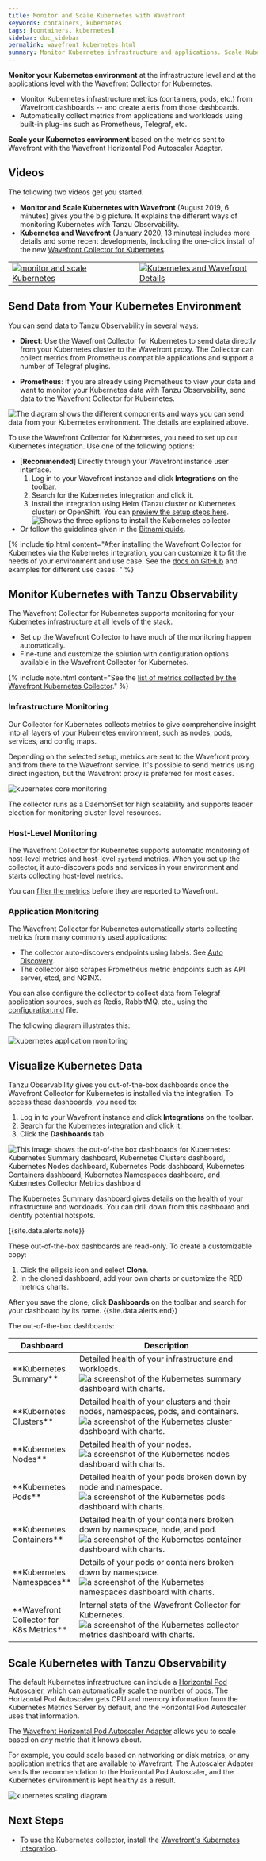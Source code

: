 ```yaml
---
title: Monitor and Scale Kubernetes with Wavefront
keywords: containers, kubernetes
tags: [containers, kubernetes]
sidebar: doc_sidebar
permalink: wavefront_kubernetes.html
summary: Monitor Kubernetes infrastructure and applications. Scale Kubernetes workloads based on metrics in Tanzu Observability by Wavefront.
---
```

**Monitor your Kubernetes environment** at the infrastructure level and at the applications level with the Wavefront Collector for Kubernetes.

* Monitor Kubernetes infrastructure metrics (containers, pods, etc.) from Wavefront dashboards -- and create alerts from those dashboards.
* Automatically collect metrics from applications and workloads using built-in plug-ins such as Prometheus, Telegraf, etc.

**Scale your Kubernetes environment** based on the metrics sent to Wavefront with the Wavefront Horizontal Pod Autoscaler Adapter.


## Videos

The following two videos get you started.
* **Monitor and Scale Kubernetes with Wavefront** (August 2019, 6 minutes) gives you the big picture. It explains the different ways of monitoring Kubernetes with Tanzu Observability.
* **Kubernetes and Wavefront** (January 2020, 13 minutes) includes more details and some recent developments, including the one-click install of the new [Wavefront Collector for Kubernetes](https://github.com/wavefrontHQ/wavefront-collector-for-kubernetes).

<table style="width: 100%;">
<tbody>
<tr><td width="51%"><a href="https://youtu.be/nZnbdNHFNyU"><img src="/images/v_kubernetes_pierre_2.png" alt="monitor and scale Kubernetes"/></a></td>
<td width="49%"><a href="https://youtu.be/jbmUKPSIguQ"><img src="/images/v_kubernetes_lightboard.png" alt="Kubernetes and Wavefront Details"/></a></td>
</tr>
</tbody>
</table>


## Send Data from Your Kubernetes Environment 

You can send data to Tanzu Observability in several ways:
*	**Direct**: Use the Wavefront Collector for Kubernetes to send data directly from your Kubernetes cluster to the Wavefront proxy. The Collector can collect metrics from Prometheus compatible applications and support a number of Telegraf plugins.

*	**Prometheus**: If you are already using Prometheus to view your data and want to monitor your Kubernetes data with Tanzu Observability, send data to the Wavefront Collector for Kubernetes.

![The diagram shows the different components and ways you can send data from your Kubernetes environment. The details are explained above.](images/kubernetes_overview_diagram.png)

To use the Wavefront Collector for Kubernetes, you need to set up our Kubernetes integration. Use one of the following options:
* [**Recommended**] Directly through your Wavefront instance user interface.
  1. Log in to your Wavefront instance and click **Integrations** on the toolbar.
  1. Search for the Kubernetes integration and click it.
  1. Install the integration using Helm (Tanzu cluster or Kubernetes cluster) or OpenShift. You can [preview the setup steps here](kubernetes.html).
    ![Shows the three options to install the Kubernetes collector](images/kubernetes_installing_options.png)
* Or follow the guidelines given in the [Bitnami guide](https://bitnami.com/stack/wavefront/helm).

{% include tip.html content="After installing the Wavefront Collector for Kubernetes via the Kubernetes integration, you can customize it to fit the needs of your environment and use case. See the [docs on GitHub](https://github.com/wavefrontHQ/wavefront-collector-for-kubernetes#configuration) and examples for different use cases. " %}



## Monitor Kubernetes with Tanzu Observability

The Wavefront Collector for Kubernetes supports monitoring for your Kubernetes infrastructure at all levels of the stack. 
* Set up the Wavefront Collector to have much of the monitoring happen automatically. 
* Fine-tune and customize the solution with configuration options available in the Wavefront Collector for Kubernetes.

{% include note.html content="See the [list of metrics collected by the Wavefront Kubernetes Collector](kubernetes.html#metrics)." %}

### Infrastructure Monitoring

Our Collector for Kubernetes collects metrics to give comprehensive insight into all layers of your Kubernetes environment, such as nodes, pods, services, and config maps.

Depending on the selected setup, metrics are sent to the Wavefront proxy and from there to the Wavefront service. It's possible to send metrics using direct ingestion, but the Wavefront proxy is preferred for most cases.

![kubernetes core monitoring](/images/kubernetes_core.png)

The collector runs as a DaemonSet for high scalability and supports leader election for monitoring cluster-level resources.

### Host-Level Monitoring

The Wavefront Collector for Kubernetes supports automatic monitoring of host-level metrics and host-level `systemd` metrics. When you set up the collector, it auto-discovers pods and services  in your environment and starts collecting host-level metrics.

You can [filter the metrics](https://github.com/wavefrontHQ/wavefront-kubernetes-collector/blob/master/docs/filtering.md) before they are reported to Wavefront.

### Application Monitoring

The Wavefront Collector for Kubernetes automatically starts collecting metrics from many commonly used applications: 
* The collector auto-discovers endpoints using labels. See [Auto Discovery](https://github.com/wavefrontHQ/wavefront-collector-for-kubernetes/blob/master/docs/discovery.md#auto-discovery).
* The collector also scrapes Prometheus metric endpoints such as API server, etcd, and NGINX.

You can also configure the collector to collect data from Telegraf application sources, such as Redis, RabbitMQ. etc., using the [configuration.md](https://github.com/wavefrontHQ/wavefront-collector-for-kubernetes/blob/master/docs/configuration.md#telegraf_source) file.

The following diagram illustrates this:

![kubernetes application monitoring](/images/kubernetes_apps.png)

## Visualize Kubernetes Data

Tanzu Observability gives you out-of-the-box dashboards once the Wavefront Collector for Kubernetes is installed via the integration. To access these dashboards, you need to:
1. Log in to your Wavefront instance and click **Integrations** on the toolbar.
1. Search for the Kubernetes integration and click it.
1. Click the **Dashboards** tab.

![This image shows the out-of-the box dashboards for Kubernetes: Kubernetes Summary dashboard, Kubernetes Clusters dashboard, Kubernetes Nodes dashboard, Kubernetes Pods dashboard, Kubernetes Containers dashboard, Kubernetes Namespaces dashboard, and Kubernetes Collector Metrics dashboard  ](images/wavefront_kubernetes_dashboards_default.png)

The Kubernetes Summary dashboard gives details on the health of your infrastructure and workloads. You can drill down from this dashboard and identify potential hotspots. 

{{site.data.alerts.note}}
<p>These out-of-the-box dashboards are read-only. To create a customizable copy:</p>

<ol>
  <li>
    Click the ellipsis icon and select <strong>Clone</strong>.
  </li>
  <li>
    In the cloned dashboard, add your own charts or customize the RED metrics charts.
  </li>
</ol>
After you save the clone, click <b>Dashboards</b> on the toolbar and search for your dashboard by its name.
{{site.data.alerts.end}}

The out-of-the-box dashboards:

<table style="width: 100%;">
  <thead>
    <tr>
      <th>
        Dashboard
      </th>
      <th>
        Description
      </th>
    </tr>
  </thead>
  <tr>
    <td width="20%" markdown="span">
      **Kubernetes Summary**
    </td>
    <td width="80%">
      Detailed health of your infrastructure and workloads.
      <img src="images/kubernetes_summary_dahsboard.png" alt="a screenshot of the Kubernetes summary dashboard with charts."/>
    </td>
  </tr>
  <tr>  
    <td width="20%" markdown="span">
        **Kubernetes Clusters**
    </td>
    <td width="80%">
      Detailed health of your clusters and their nodes, namespaces, pods, and containers.
      <img src="images/kubernetes_cluster_dahsboard.png" alt="a screenshot of the Kubernetes cluster dashboard with charts."/>
    </td>
  </tr> 
  <tr> 
    <td width="20%" markdown="span">
      **Kubernetes Nodes**
    </td>
    <td width="80%">
      Detailed health of your nodes.
        <img src="images/kubernetes_nodes_dahsboard.png" alt="a screenshot of the Kubernetes nodes dashboard with charts."/>
    </td>
  </tr> 
  <tr> 
    <td width="20%" markdown="span">
      **Kubernetes Pods**
    </td>
    <td width="80%">
      Detailed health of your pods broken down by node and namespace.
      <img src="images/kubernetes_pods_dahsboard.png" alt="a screenshot of the Kubernetes pods dashboard with charts."/>
    </td>
  </tr>
  <tr> 
    <td width="20%" markdown="span">
      **Kubernetes Containers**
    </td>
    <td width="80%">
      Detailed health of your containers broken down by namespace, node, and pod.
      <img src="images/kubernetes_container_dahsboard.png" alt="a screenshot of the Kubernetes container dashboard with charts."/>
    </td>
  </tr>
  <tr> 
    <td width="20%" markdown="span">
      **Kubernetes Namespaces**
    </td>
    <td width="80%">
      Details of your pods or containers broken down by namespace.
      <img src="images/kubernetes_namespaces_dahsboard.png" alt="a screenshot of the Kubernetes namespaces dashboard with charts."/>
    </td>
  </tr>
  <tr> 
    <td width="20%" markdown="span">
      **Wavefront Collector for K8s Metrics**
    </td>
    <td width="80%">
      Internal stats of the Wavefront Collector for Kubernetes.
      <img src="images/kubernetes_collector_metrics_dahsboard.png" alt="a screenshot of the Kubernetes collector metrics dashboard with charts."/>
    </td>
  </tr>
</table>


## Scale Kubernetes with Tanzu Observability

The default Kubernetes infrastructure can include a [Horizontal Pod Autoscaler](https://kubernetes.io/docs/tasks/run-application/horizontal-pod-autoscale/), which can automatically scale the number of pods. The Horizontal Pod Autoscaler gets CPU and memory information from the Kubernetes Metrics Server by default, and the Horizontal Pod Autoscaler uses that information.

The [Wavefront Horizontal Pod Autoscaler Adapter](https://www.github.com/wavefrontHQ/wavefront-kubernetes-adapter) allows you to scale based on *any* metric that it knows about.

For example, you could scale based on networking or disk metrics, or any application metrics that are available to Wavefront. The Autoscaler Adapter sends the recommendation to the Horizontal Pod Autoscaler, and the Kubernetes environment is kept healthy as a result.

![kubernetes scaling diagram](/images/kubernetes_scaling.png)

## Next Steps

* To use the Kubernetes collector, install the [Wavefront's Kubernetes integration](kubernetes.html).
